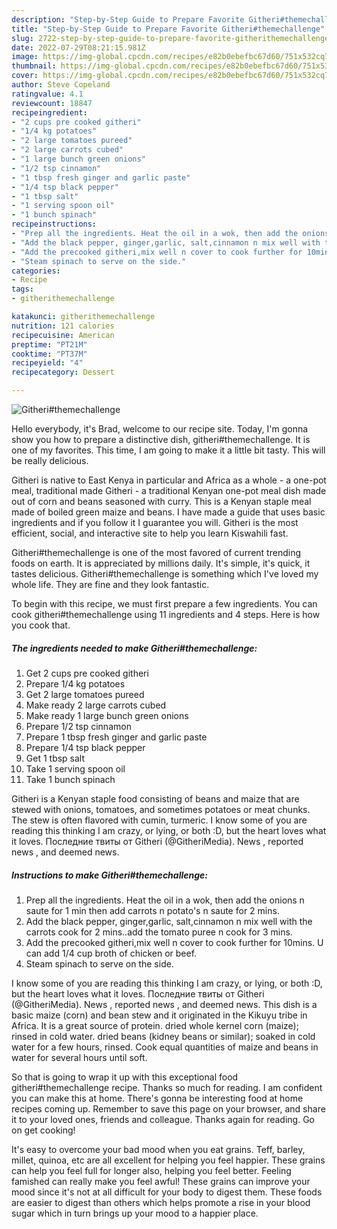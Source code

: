 ```yaml
---
description: "Step-by-Step Guide to Prepare Favorite Githeri#themechallenge"
title: "Step-by-Step Guide to Prepare Favorite Githeri#themechallenge"
slug: 2722-step-by-step-guide-to-prepare-favorite-githerithemechallenge
date: 2022-07-29T08:21:15.981Z
image: https://img-global.cpcdn.com/recipes/e82b0ebefbc67d60/751x532cq70/githerithemechallenge-recipe-main-photo.jpg
thumbnail: https://img-global.cpcdn.com/recipes/e82b0ebefbc67d60/751x532cq70/githerithemechallenge-recipe-main-photo.jpg
cover: https://img-global.cpcdn.com/recipes/e82b0ebefbc67d60/751x532cq70/githerithemechallenge-recipe-main-photo.jpg
author: Steve Copeland
ratingvalue: 4.1
reviewcount: 18847
recipeingredient:
- "2 cups pre cooked githeri"
- "1/4 kg potatoes"
- "2 large tomatoes pureed"
- "2 large carrots cubed"
- "1 large bunch green onions"
- "1/2 tsp cinnamon"
- "1 tbsp fresh ginger and garlic paste"
- "1/4 tsp black pepper"
- "1 tbsp salt"
- "1 serving spoon oil"
- "1 bunch spinach"
recipeinstructions:
- "Prep all the ingredients. Heat the oil in a wok, then add the onions n saute for 1 min then add carrots n potato&#39;s n saute for 2 mins."
- "Add the black pepper, ginger,garlic, salt,cinnamon n mix well with the carrots cook for 2 mins..add the tomato puree n cook for 3 mins."
- "Add the precooked githeri,mix well n cover to cook further for 10mins. U can add 1/4 cup broth of chicken or beef."
- "Steam spinach to serve on the side."
categories:
- Recipe
tags:
- githerithemechallenge

katakunci: githerithemechallenge 
nutrition: 121 calories
recipecuisine: American
preptime: "PT21M"
cooktime: "PT37M"
recipeyield: "4"
recipecategory: Dessert

---
```



![Githeri#themechallenge](https://img-global.cpcdn.com/recipes/e82b0ebefbc67d60/751x532cq70/githerithemechallenge-recipe-main-photo.jpg)

Hello everybody, it's Brad, welcome to our recipe site. Today, I'm gonna show you how to prepare a distinctive dish, githeri#themechallenge. It is one of my favorites. This time, I am going to make it a little bit tasty. This will be really delicious.

Githeri is native to East Kenya in particular and Africa as a whole - a one-pot meal, traditional made Githeri - a traditional Kenyan one-pot meal dish made out of corn and beans seasoned with curry. This is a Kenyan staple meal made of boiled green maize and beans. I have made a guide that uses basic ingredients and if you follow it I guarantee you will. Githeri is the most efficient, social, and interactive site to help you learn Kiswahili fast.

Githeri#themechallenge is one of the most favored of current trending foods on earth. It is appreciated by millions daily. It's simple, it's quick, it tastes delicious. Githeri#themechallenge is something which I've loved my whole life. They are fine and they look fantastic.


To begin with this recipe, we must first prepare a few ingredients. You can cook githeri#themechallenge using 11 ingredients and 4 steps. Here is how you cook that.

<!--inarticleads1-->

##### The ingredients needed to make Githeri#themechallenge:

1. Get 2 cups pre cooked githeri
1. Prepare 1/4 kg potatoes
1. Get 2 large tomatoes pureed
1. Make ready 2 large carrots cubed
1. Make ready 1 large bunch green onions
1. Prepare 1/2 tsp cinnamon
1. Prepare 1 tbsp fresh ginger and garlic paste
1. Prepare 1/4 tsp black pepper
1. Get 1 tbsp salt
1. Take 1 serving spoon oil
1. Take 1 bunch spinach


Githeri is a Kenyan staple food consisting of beans and maize that are stewed with onions, tomatoes, and sometimes potatoes or meat chunks. The stew is often flavored with cumin, turmeric. I know some of you are reading this thinking I am crazy, or lying, or both :D, but the heart loves what it loves. Последние твиты от Githeri (@GitheriMedia). News , reported news , and deemed news. 

<!--inarticleads2-->

##### Instructions to make Githeri#themechallenge:

1. Prep all the ingredients. Heat the oil in a wok, then add the onions n saute for 1 min then add carrots n potato&#39;s n saute for 2 mins.
1. Add the black pepper, ginger,garlic, salt,cinnamon n mix well with the carrots cook for 2 mins..add the tomato puree n cook for 3 mins.
1. Add the precooked githeri,mix well n cover to cook further for 10mins. U can add 1/4 cup broth of chicken or beef.
1. Steam spinach to serve on the side.


I know some of you are reading this thinking I am crazy, or lying, or both :D, but the heart loves what it loves. Последние твиты от Githeri (@GitheriMedia). News , reported news , and deemed news. This dish is a basic maize (corn) and bean stew and it originated in the Kikuyu tribe in Africa. It is a great source of protein. dried whole kernel corn (maize); rinsed in cold water. dried beans (kidney beans or similar); soaked in cold water for a few hours, rinsed. Cook equal quantities of maize and beans in water for several hours until soft. 

So that is going to wrap it up with this exceptional food githeri#themechallenge recipe. Thanks so much for reading. I am confident you can make this at home. There's gonna be interesting food at home recipes coming up. Remember to save this page on your browser, and share it to your loved ones, friends and colleague. Thanks again for reading. Go on get cooking!

It's easy to overcome your bad mood when you eat grains. Teff, barley, millet, quinoa, etc are all excellent for helping you feel happier. These grains can help you feel full for longer also, helping you feel better. Feeling famished can really make you feel awful! These grains can improve your mood since it's not at all difficult for your body to digest them. These foods are easier to digest than others which helps promote a rise in your blood sugar which in turn brings up your mood to a happier place.

